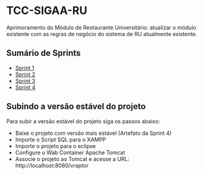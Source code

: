 # TCC-SIGAA-RU
Aprimoramento do Módulo de Restaurante Universitário: atualizar o módulo existente com as regras de negócio do sistema de RU atualmente existente.

<h2>Sumário de Sprints</h2>

<ul>
  <li><a href="https://github.com/vitorcardoso98/TCC-SIGAA/tree/master/RU/Sprint1"> Sprint 1 </a></li>
  <li><a href="https://github.com/vitorcardoso98/TCC-SIGAA/tree/master/RU/Sprint2"> Sprint 2 </a></li>
  <li><a href="https://github.com/vitorcardoso98/TCC-SIGAA/tree/master/RU/Sprint3"> Sprint 3 </a></li>
  <li><a href="https://github.com/vitorcardoso98/TCC-SIGAA/tree/master/RU/Sprint4"> Sprint 4 </a></li>
</ul>

<h2>Subindo a versão estável do projeto</h2>
<p> Para subir a versão estável do projeto siga os passos abaixo:<p/>
<ul>
  <li>Baixe o projeto com versão mais estável (Artefato da Sprint 4)</li>
  <li>Importe o Script SQL para o XAMPP</li>
  <li>Importe o projeto para o eclipse</li>
  <li>Configure o Wab Container Apache Tomcat</li>
  <li>Associe o projeto ao Tomcat e acesse a URL: http://localhost:8080/vraptor</li>
</ul>
